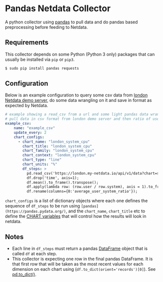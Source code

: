 <!--
title: "Pandas"
custom_edit_url: https://github.com/netdata/netdata/edit/master/collectors/python.d.plugin/pandas/README.md
-->

# Pandas Netdata Collector

A python collector using [pandas](https://pandas.pydata.org/) to pull data and do pandas based preprocessing before feeding to Netdata.

## Requirements

This collector depends on some Python (Python 3 only) packages that can usually be installed via `pip` or `pip3`.

```bash
$ sudo pip install pandas requests
```

## Configuration

Below is an example configuration to query some csv data from [london Netdata demo server](http://london.my-netdata.io/#after=-420;before=0;=undefined;theme=slate;utc=Europe%2FLondon), do some data wrangling on it and save in format as expected by Netdata.

```yaml
# example showing a read_csv from a url and some light pandas data wrangling.
# pull data in csv format from london demo server and then ratio of user cpus over system cpu averaged over last 60 seconds.
example_csv:
    name: "example_csv"
    update_every: 2
    chart_configs:
      - chart_name: "london_system_cpu"
        chart_title: "london_system_cpu"
        chart_family: "london_system_cpu"
        chart_context: "london_system_cpu"
        chart_type: "line"
        chart_units: "%"
        df_steps: >
          pd.read_csv('https://london.my-netdata.io/api/v1/data?chart=system.cpu&format=csv&after=-60', storage_options={'User-Agent': 'netdata'});
          df.drop('time', axis=1);
          df.mean().to_frame().transpose();
          df.apply(lambda row: (row.user / row.system), axis = 1).to_frame();
          df.rename(columns={0:'average_user_system_ratio'});
```

`chart_configs` is a list of dictionary objects where each one defines the sequence of `df_steps` to be run using `[pandas](https://pandas.pydata.org/)`, 
and the `chart_name`, `chart_title` etc to define the 
[CHART variables](https://learn.netdata.cloud/docs/agent/collectors/python.d.plugin#global-variables-order-and-chart) 
that will control how the results will look in netdata.

## Notes
  - Each line in `df_steps` must return a pandas [DataFrame](https://pandas.pydata.org/docs/reference/api/pandas.DataFrame.html) object that is called `df` at each step.
  - This collector is expecting one row in the final pandas DataFrame. It is that first row that will be taken as the most recent values for each dimension on each chart using (`df.to_dict(orient='records')[0]`). See [pd.to_dict()](https://pandas.pydata.org/docs/reference/api/pandas.DataFrame.to_dict.html).